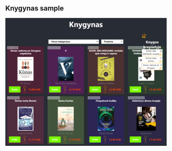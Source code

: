 ## Knygynas sample 

![knygynas](https://github.com/GintautasTubilevicius/FrontEnd/blob/master/knygynas/Knygynas.png)

